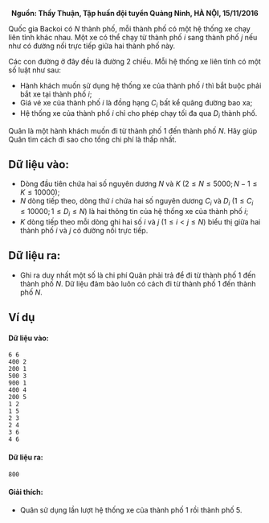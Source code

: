 **<center>Nguồn: Thầy Thuận, Tập huấn đội tuyển Quảng Ninh, HÀ NỘI, 15/11/2016</center>**

Quốc gia Backoi có $N$ thành phố, mỗi thành phố có một hệ thống xe chạy liên tỉnh khác nhau. Một xe có thể chạy từ thành phố $i$ sang thành phố $j$ nếu như có đường nối trực tiếp giữa hai thành phố này.

Các con đường ở đây đều là đường $2$ chiều. Mỗi hệ thống xe liên tỉnh có một số luật như sau:
- Hành khách muốn sử dụng hệ thống xe của thành phố $i$ thì bắt buộc phải bắt xe tại thành phố $i$;
- Giá vé xe của thành phố $i$ là đồng hạng $C_i$ bất kể quãng đường bao xa;
- Hệ thống xe của thành phố $i$ chỉ cho phép chạy tối đa qua $D_i$ thành phố.

Quân là một hành khách muốn đi từ thành phố $1$ đến thành phố $N$. Hãy giúp Quân tìm cách đi sao cho tổng chi phí là thấp nhất.

## Dữ liệu vào:
- Dòng đầu tiên chứa hai số nguyên dương $N$ và $K\ (2 ≤ N ≤ 5000; N − 1 ≤ K ≤ 10000)$;
- $N$ dòng tiếp theo, dòng thứ $i$ chứa hai số nguyên dương $C_i$ và $D_i\ (1 ≤ C_i ≤ 10000; 1 ≤ D_i ≤ N)$ là hai thông tin của hệ thống xe của thành phố $i$;
- $K$ dòng tiếp theo mỗi dòng ghi hai số $i$ và $j\ (1 ≤ i < j ≤ N)$ biểu thị giữa hai thành phố $i$ và $j$ có đường nối trực tiếp.

## Dữ liệu ra:
- Ghi ra duy nhất một số là chi phí Quân phải trả để đi từ thành phố $1$ đến thành phố $N$. Dữ liệu đảm bảo luôn có cách đi từ thành phố $1$ đến thành phố $N$.

## Ví dụ
#### Dữ liệu vào:
```
6 6
400 2
200 1
500 3
900 1
400 4
200 5
1 2
1 5
2 3
2 4
3 6
4 6
```

#### Dữ liệu ra:
```
800
```

#### Giải thích:
- Quân sử dụng lần lượt hệ thống xe của thành phố $1$ rồi thành phố $5$.